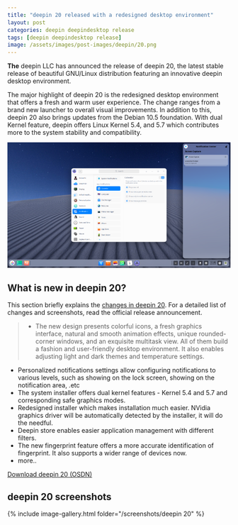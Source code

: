 ```yaml
---
title: "deepin 20 released with a redesigned desktop environment"
layout: post
categories: deepin deepindesktop release
tags: [deepin deepindesktop release]
image: /assets/images/post-images/deepin/20.png
---
```


**The** deepin LLC has announced the release of deepin 20, the latest stable release of beautiful GNU/Linux distribution featuring an innovative deepin desktop environment.

The major highlight of deepin 20 is the redesigned desktop environment that offers a fresh and warm user experience. The change ranges from a brand new launcher to overall visual improvements. In addition to this, deepin 20 also brings updates from the Debian 10.5 foundation. With dual Kernel feature, deepin offers Linux Kernel 5.4, and 5.7 which contributes more to the system stability and compatibility.

![deepin 20 preview](/assets/images/post-images/deepin/20.png)

## What is new in deepin 20?
This section briefly explains the [changes in deepin 20](https://www.deepin.org/en/2020/09/11/deepin-20-innovation-is-ongoing/). For a detailed list of changes and screenshots, read the official release announcement.
> - The new design presents colorful icons, a fresh graphics interface, natural and smooth animation effects, unique rounded-corner windows, and an exquisite multitask view. All of them build a fashion and user-friendly desktop environment. It also enables adjusting light and dark themes and temperature settings.
- Personalized notifications settings allow configuring notifications to various levels, such as showing on the lock screen, showing on the notification area, .etc
- The system installer offers dual kernel features - Kernel 5.4 and 5.7 and corresponding safe graphics modes.
- Redesigned installer which makes installation much easier. NVidia graphics driver will be automatically detected by the installer, it will do the needful.
- Deepin store enables easier application management with different filters.
- The new fingerprint feature offers a more accurate identification of fingerprint. It also supports a wider range of devices now.
- more..

<a class="download" href="https://osdn.net/projects/deepin/storage/20/">Download deepin 20 (OSDN)</a>

## deepin 20 screenshots
{% include image-gallery.html folder="/screenshots/deepin 20" %}